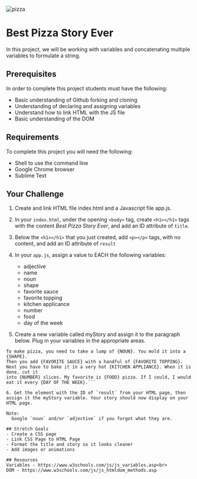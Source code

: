 ![pizza](https://i.amz.mshcdn.com/2_-un3XI1iF1MTurlOA6UIAcAtg=/950x534/filters:quality(90)/https%3A%2F%2Fblueprint-api-production.s3.amazonaws.com%2Fuploads%2Fcard%2Fimage%2F591556%2Fb3aa79dd-72af-4d98-9c91-65150d350b7b.jpg)

# Best Pizza Story Ever
In this project, we will be working with variables and concatenating multiple variables to formulate a string.

## Prerequisites
In order to complete this project students must have the following:
  - Basic understanding of Github forking and cloning
  - Understanding of declaring and assigning variables
  - Understand how to link HTML with the JS file
  - Basic understanding of the DOM

## Requirements
To complete this project you will need the following:
  - Shell to use the command line
  - Google Chrome browser
  - Sublime Text

## Your Challenge
1. Create and link HTML file index.html and a Javascript file app.js.
2. In your `index.html`, under the opening `<body>` tag, create `<h1></h1>` tags with the content *Best Pizza Story Ever*, and add an ID attribute of `title`.
3. Below the `<h1></h1>` that you just created, add `<p></p>` tags, with no content, and add an ID attribute of `result`
4. In your `app.js`, assign a value to EACH the following variables:
    - adjective
    - name
    - noun
    - shape
    - favorite sauce
    - favorite topping
    - kitchen applicance
    - number
    - food
    - day of the week

5. Create a new variable called myStory and assign it to the paragraph below. Plug in your variables in the appropriate areas.

```Pizza was invented by a {ADJECTIVE} chef named {NAME}.
To make pizza, you need to take a lump of {NOUN}. You mold it into a {SHAPE}.
Then you add {FAVORITE SAUCE} with a handful of {FAVORITE TOPPING}.
Next you have to bake it in a very hot {KITCHEN APPLIANCE}. When it is done, cut it
into {NUMBER} slices. My favorite is {FOOD} pizza. If I could, I would eat it every {DAY OF THE WEEK}.```

6. Get the element with the ID of `result` from your HTML page, then assign it the myStory variable. Your story should now display on your HTML page.

Note:
  Google `noun` and/or `adjective` if you forgot what they are.

## Stretch Goals
- Create a CSS page
- Link CSS Page to HTML Page
- Format the title and story so it looks cleaner
- Add images or animations

## Resources
Variables - https://www.w3schools.com/js/js_variables.asp<br>
DOM - https://www.w3schools.com/js/js_htmldom_methods.asp

